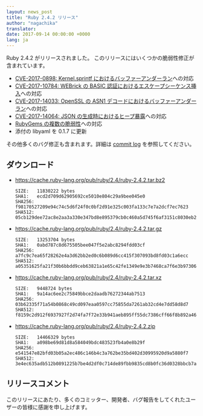 ```yaml
---
layout: news_post
title: "Ruby 2.4.2 リリース"
author: "nagachika"
translator:
date: 2017-09-14 00:00:00 +0000
lang: ja
---
```


Ruby 2.4.2 がリリースされました。
このリリースにはいくつかの脆弱性修正が含まれています。

* [CVE-2017-0898: Kernel.sprintf におけるバッファーアンダーラン](/ja/news/2017/09/14/sprintf-buffer-underrun-cve-2017-0898/)への対応
* [CVE-2017-10784: WEBrick の BASIC 認証におけるエスケープシーケンス挿入](/ja/news/2017/09/14/webrick-basic-auth-escape-sequence-injection-cve-2017-10784/)への対応
* [CVE-2017-14033: OpenSSL の ASN1 デコードにおけるバッファーアンダーラン](/ja/news/2017/09/14/openssl-asn1-buffer-underrun-cve-2017-14033/)への対応
* [CVE-2017-14064: JSON の生成時におけるヒープ暴露](/ja/news/2017/09/14/json-heap-exposure-cve-2017-14064/)への対応
* [RubyGems の複数の脆弱性](/ja/news/2017/08/29/multiple-vulnerabilities-in-rubygems/)への対応
* 添付の libyaml を 0.1.7 に更新

その他多くのバグ修正も含まれます。詳細は [commit log](https://github.com/ruby/ruby/compare/v2_4_1...v2_4_2) を参照してください。

## ダウンロード

* <https://cache.ruby-lang.org/pub/ruby/2.4/ruby-2.4.2.tar.bz2>

      SIZE:   11830222 bytes
      SHA1:   ecd2d709d62905692ce5010e804c29a9bee045e0
      SHA256: f98170527209e94c74c5d6f24f0c0bf2d91e325c003fa133c7e7a2dcf7ec7623
      SHA512: 05cb129dee72ac8e2aa3a330e347bd8e895379cb0c460a5d745f6af3151c8030eb2ae4657c283f1e97f457c682606f88535b938d97579148bfb3573db5b37577

* <https://cache.ruby-lang.org/pub/ruby/2.4/ruby-2.4.2.tar.gz>

      SIZE:   13253704 bytes
      SHA1:   0abd787c8d675505bee047f5e2abc8294fdd03cf
      SHA256: a7fc9c7ea65f28262e4a3d62bb2ed0c6b089d6cc415f307093bd8fd03c1a6ecc
      SHA512: a05351625fa21f30b6bbdd9ceb63821a1e65c42fe1349e9e3b7468ca7f6e3b97306cb49afbb61b7ded679b1099b31b4b35b392c236248529f651121f863e9c69

* <https://cache.ruby-lang.org/pub/ruby/2.4/ruby-2.4.2.tar.xz>

      SIZE:   9448724 bytes
      SHA1:   9a14ac6ee2c75849bbce2daadb76272344ab7513
      SHA256: 03b62335f71a54b0868c49cd097eaa0597cc75855da7261ab32cd4e7dd58d8d7
      SHA512: f8159c2d912f6937927f2d74fa7f72e33b941aeb895ff55dc7386cff66f8b892a46a387cfcf8d756ea2ea8e12d6a878f150e622353d9f559fe5fe9308d69d762

* <https://cache.ruby-lang.org/pub/ruby/2.4/ruby-2.4.2.zip>

      SIZE:   14466329 bytes
      SHA1:   a098be69d81d8a584049bdc483523fb4a0e8b29f
      SHA256: e541547e82bfd03b05a2ec486c146b4c3a762be35bd402d30995920d9a5880f7
      SHA512: 3e4ec635adb512b0891225b7be4d2df0c714de89fbb9835cd8b0fc36d0328bbcb7ac5d67e8295126ebaf2c6c15497d2e1f49c7dc98bb4be79eca3f9cd11cf6e3

## リリースコメント

このリリースにあたり、多くのコミッター、開発者、バグ報告をしてくれたユーザーの皆様に感謝を申し上げます。
